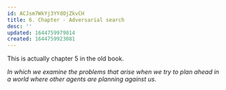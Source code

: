 ```yaml
---
id: ACJsm7WkYj3YYdOjZkvCH
title: 6. Chapter - Adversarial search
desc: ''
updated: 1644759979814
created: 1644759923081
---
```

This is actually chapter 5 in the old book.

*In which we examine the problems that arise when we try to plan ahead in a world where other agents are planning against us.*
